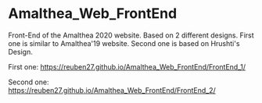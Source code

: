 # Amalthea_Web_FrontEnd

Front-End of the Amalthea 2020 website. Based on 2 different designs. First one is similar to Amalthea'19 website. Second one is based on Hrushti's Design.

First one: https://reuben27.github.io/Amalthea_Web_FrontEnd/FrontEnd_1/

Second one: https://reuben27.github.io/Amalthea_Web_FrontEnd/FrontEnd_2/
